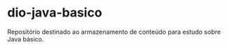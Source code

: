 # dio-java-basico
Repositório destinado ao armazenamento de conteúdo para estudo sobre Java básico.
